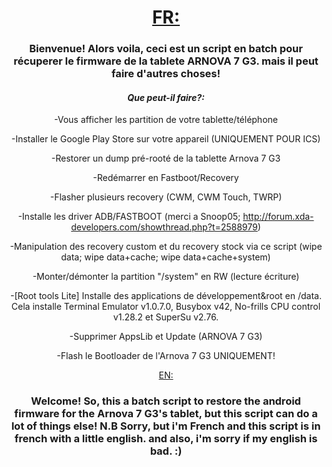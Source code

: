 <center>
<H1><u>FR:</u></H1>
<h3>
Bienvenue!
Alors voila, ceci est un script en batch pour récuperer le firmware de la tablete ARNOVA 7 G3. mais il peut faire d'autres choses!
</h3>

<h4><i>Que peut-il faire?:</i></h4>



-Vous afficher les partition de votre tablette/téléphone

-Installer le Google Play Store sur votre appareil (UNIQUEMENT POUR ICS)

-Restorer un dump pré-rooté de la tablette Arnova 7 G3

-Redémarrer en Fastboot/Recovery

-Flasher plusieurs recovery (CWM, CWM Touch, TWRP)

-Installe les driver ADB/FASTBOOT (merci a Snoop05; http://forum.xda-developers.com/showthread.php?t=2588979)

-Manipulation des recovery custom et du recovery stock via ce script (wipe data; wipe data+cache; wipe data+cache+system)

-Monter/démonter la partition "/system" en RW (lecture écriture)

-[Root tools Lite] Installe des applications de développement&root en /data. Cela installe Terminal Emulator v1.0.7.0, 
Busybox v42, No-frills CPU control v1.28.2 et SuperSu v2.76.

-Supprimer AppsLib et Update (ARNOVA 7 G3)

-Flash le Bootloader de l'Arnova 7 G3 UNIQUEMENT!


<center>
<h&><u>EN:</u></h1>
<h3>
Welcome!
So, this a batch script to restore the android firmware for the Arnova 7 G3's tablet, but this script can do a lot of things else!
N.B Sorry, but i'm French and this script is in french with a little english. and also, i'm sorry if my english is bad. :)
</center>
</h3>
